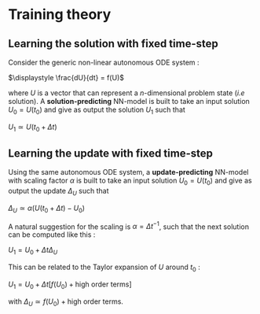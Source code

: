 # Training theory

## Learning the solution with fixed time-step

Consider the generic non-linear autonomous ODE system :

$\displaystyle \frac{dU}{dt} = f(U)$

where $U$ is a vector that can represent a $n$-dimensional problem state
(_i.e_ solution).
A **solution-predicting** NN-model is built to take an input solution 
$U_0 = U(t_0)$ and give as output the solution $U_1$ such that

$U_1 \simeq U(t_0 + \Delta t)$

## Learning the update with fixed time-step

Using the same autonomous ODE system, a **update-predicting** NN-model
with scaling factor $\alpha$
is built to take an input solution $U_0 = U(t_0)$
and give as output the update $\Delta_U$ such that

$\Delta_U \simeq \alpha\left(U(t_0 + \Delta t) - U_0\right)$

A natural suggestion for the scaling is $\alpha=\Delta t^{-1}$,
such that the next solution can be computed like this :

$U_1 = U_0 + \Delta t \Delta_U$

This can be related to the Taylor expansion of $U$ around $t_0$ :

$U_1 = U_0 + \Delta t \left[ f(U_0) + \text{high order terms} \right]$

with $\Delta_U \simeq f(U_0) + \text{high order terms}$.